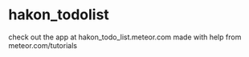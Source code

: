 # hakon_todolist
check out the app at hakon_todo_list.meteor.com
made with help from meteor.com/tutorials